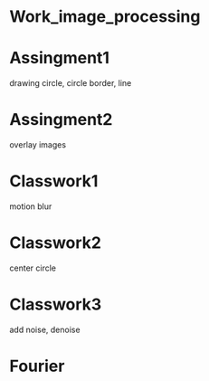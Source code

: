# Work_image_processing

# Assingment1
drawing circle, circle border, line

# Assingment2
overlay images

# Classwork1
motion blur

# Classwork2
center circle

# Classwork3
add noise, denoise 

# Fourier
